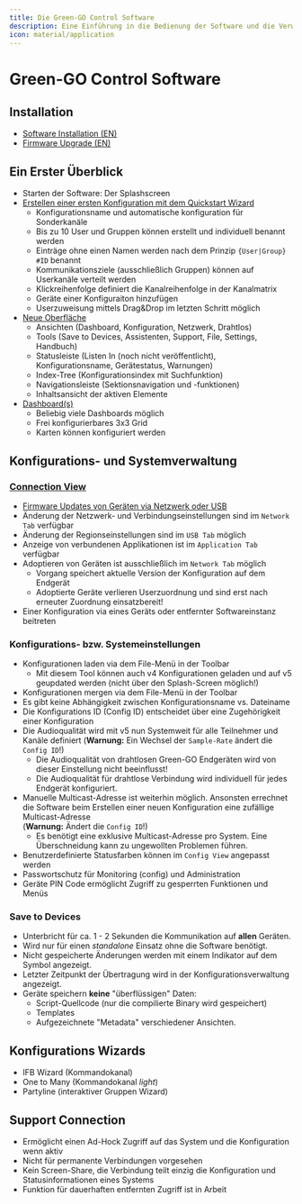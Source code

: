 ```yaml
---
title: Die Green-GO Control Software
description: Eine Einführung in die Bedienung der Software und die Verwaltung einer Green-GO Systemkonfiguration
icon: material/application
---
```

# Green-GO Control Software

## Installation

- [Software Installation (EN)](https://manual.greengoconnect.com/en/getting-started/upgrade/#software-installation)
- [Firmware Upgrade (EN)](https://manual.greengoconnect.com/en/getting-started/upgrade/#upgrade-your-devices)

## Ein Erster Überblick

- Starten der Software: Der Splashscreen
- [Erstellen einer ersten Konfiguration mit dem Quickstart Wizard](https://manual.greengoconnect.com/en/getting-started/software/#create-a-configuration-using-the-wizard)
    - Konfigurationsname und automatische konfiguration für Sonderkanäle
    - Bis zu 10 User und Gruppen können erstellt und individuell benannt werden
    - Einträge ohne einen Namen werden nach dem Prinzip `{User|Group} #ID` benannt
    - Kommunikationsziele (ausschließlich Gruppen) können auf Userkanäle verteilt werden
    - Klickreihenfolge definiert die Kanalreihenfolge in der Kanalmatrix
    - Geräte einer Konfiguraiton hinzufügen
    - Userzuweisung mittels Drag&Drop im letzten Schritt möglich
- [Neue Oberfläche](https://manual.greengoconnect.com/en/software/interface/)
    - Ansichten (Dashboard, Konfiguration, Netzwerk, Drahtlos)
    - Tools (Save to Devices, Assistenten, Support, File, Settings, Handbuch)
    - Statusleiste (Listen In (noch nicht veröffentlicht), Konfigurationsname, Gerätestatus, Warnungen)
    - Index-Tree (Konfigurationsindex mit Suchfunktion)
    - Navigationsleiste (Sektionsnavigation und -funktionen)
    - Inhaltsansicht der aktiven Elemente
- [Dashboard(s)](https://manual.greengoconnect.com/en/software/views/dashboard/)
    - Beliebig viele Dashboards möglich
    - Frei konfigurierbares 3x3 Grid
    - Karten können konfiguriert werden

## Konfigurations- und Systemverwaltung

### [Connection View](https://manual.greengoconnect.com/en/software/views/connection/)

- [Firmware Updates von Geräten via Netzwerk oder USB](https://manual.greengoconnect.com/en/guides/firmware/)
- Änderung der Netzwerk- und Verbindungseinstellungen sind im `Network Tab` verfügbar
- Änderung der Regionseinstellungen sind im `USB Tab` möglich
- Anzeige von verbundenen Applikationen ist im `Application Tab` verfügbar
- Adoptieren von Geräten ist ausschließlich im `Network Tab` möglich
    - Vorgang speichert aktuelle Version der Konfiguration auf dem Endgerät
    - Adoptierte Geräte verlieren Userzuordnung und sind erst nach erneuter Zuordnung einsatzbereit!
- Einer Konfiguration via eines Geräts oder entfernter Softwareinstanz beitreten

### Konfigurations- bzw. Systemeinstellungen

- Konfigurationen laden via dem File-Menü in der Toolbar
    - Mit diesem Tool können auch v4 Konfigurationen geladen und auf v5 geupdated werden (nicht über den Splash-Screen möglich!)
- Konfigurationen mergen via dem File-Menü in der Toolbar
- Es gibt keine Abhängigkeit zwischen Konfigurationsname vs. Dateiname
- Die Konfigurations ID (Config ID) entscheidet über eine Zugehörigkeit einer Konfiguration
- Die Audioqualität wird mit v5 nun Systemweit für alle Teilnehmer und Kanäle definiert (**Warnung:** Ein Wechsel der `Sample-Rate` ändert die `Config ID`!)
    - Die Audioqualität von drahtlosen Green-GO Endgeräten wird von dieser Einstellung nicht beeinflusst!
    - Die Audioqualität für drahtlose Verbindung wird individuell für jedes Endgerät konfiguriert.
- Manuelle Multicast-Adresse ist weiterhin möglich. Ansonsten errechnet die Software beim Erstellen einer neuen Konfiguration eine zufällige Multicast-Adresse<br>(**Warnung:** Ändert die `Config ID`!)
  - Es benötigt eine exklusive Multicast-Adresse pro System. Eine Überschneidung kann zu ungewollten Problemen führen.
- Benutzerdefinierte Statusfarben können im `Config View` angepasst werden
- Passwortschutz für Monitoring (config) und Administration
- Geräte PIN Code ermöglicht Zugriff zu gesperrten Funktionen und Menüs

### Save to Devices

- Unterbricht für ca. 1 - 2 Sekunden die Kommunikation auf **allen** Geräten.
- Wird nur für einen _standalone_ Einsatz ohne die Software benötigt.
- Nicht gespeicherte Änderungen werden mit einem Indikator auf dem Symbol angezeigt.
- Letzter Zeitpunkt der Übertragung wird in der Konfigurationsverwaltung angezeigt.
- Geräte speichern **keine** "überflüssigen" Daten:
    - Script-Quellcode (nur die compilierte Binary wird gespeichert)
    - Templates
    - Aufgezeichnete "Metadata" verschiedener Ansichten.

## Konfigurations Wizards

- IFB Wizard (Kommandokanal)
- One to Many (Kommandokanal _light_)
- Partyline (interaktiver Gruppen Wizard)

## Support Connection

- Ermöglicht einen Ad-Hock Zugriff auf das System und die Konfiguration wenn aktiv
- Nicht für permanente Verbindungen vorgesehen
- Kein Screen-Share, die Verbindung teilt einzig die Konfiguration und Statusinformationen eines Systems
- Funktion für dauerhaften entfernten Zugriff ist in Arbeit